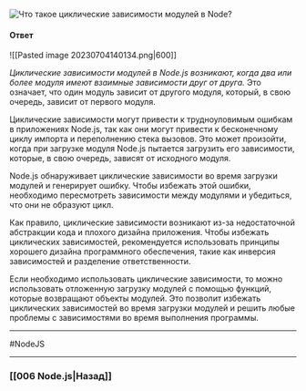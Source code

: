 ![Что такое циклические зависимости модулей в Node?](https://youtu.be/R76_xPjzUd8?t=611)

#### Ответ

![[Pasted image 20230704140134.png|600]]

*Циклические зависимости модулей в Node.js возникают, когда два или более модуля имеют взаимные зависимости друг от друга.* Это означает, что один модуль зависит от другого модуля, который, в свою очередь, зависит от первого модуля.

Циклические зависимости могут привести к трудноуловимым ошибкам в приложениях Node.js, так как они могут привести к бесконечному циклу импорта и переполнению стека вызовов. Это может произойти, когда при загрузке модуля Node.js пытается загрузить его зависимости, которые, в свою очередь, зависят от исходного модуля.

Node.js обнаруживает циклические зависимости во время загрузки модулей и генерирует ошибку. Чтобы избежать этой ошибки, необходимо пересмотреть зависимости между модулями и убедиться, что они не образуют цикл.

Как правило, циклические зависимости возникают из-за недостаточной абстракции кода и плохого дизайна приложения. Чтобы избежать циклических зависимостей, рекомендуется использовать принципы хорошего дизайна программного обеспечения, такие как инверсия зависимостей и разделение ответственности.

Если необходимо использовать циклические зависимости, то можно использовать отложенную загрузку модулей с помощью функций, которые возвращают объекты модулей. Это позволит избежать циклических зависимостей во время загрузки модулей и решить любые проблемы с зависимостями во время выполнения программы.

___
#NodeJS 

___

### [[006 Node.js|Назад]]
